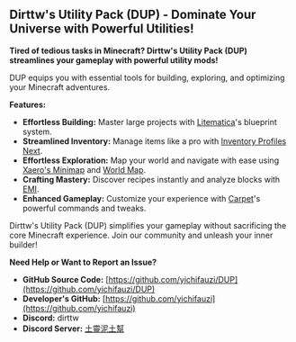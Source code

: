 ## Dirttw's Utility Pack (DUP) - Dominate Your Universe with Powerful Utilities!

**Tired of tedious tasks in Minecraft? Dirttw's Utility Pack (DUP) streamlines your gameplay with powerful utility mods!**

DUP equips you with essential tools for building, exploring, and optimizing your Minecraft adventures. 

**Features:**

* **Effortless Building:** Master large projects with [Litematica](https://modrinth.com/mod/litematica)'s blueprint system.
* **Streamlined Inventory:** Manage items like a pro with [Inventory Profiles Next](https://modrinth.com/mod/inventory-profiles-next).
* **Effortless Exploration:** Map your world and navigate with ease using [Xaero's Minimap](https://modrinth.com/mod/xaeros-minimap) and [World Map](https://modrinth.com/mod/xaeros-world-map).
* **Crafting Mastery:** Discover recipes instantly and analyze blocks with [EMI](https://modrinth.com/mod/emi).
* **Enhanced Gameplay:** Customize your experience with [Carpet](https://modrinth.com/mod/carpet)'s powerful commands and tweaks. 

Dirttw's Utility Pack (DUP) simplifies your gameplay without sacrificing the core Minecraft experience. Join our community and unleash your inner builder!

**Need Help or Want to Report an Issue?**

* **GitHub Source Code:** [https://github.com/yichifauzi/DUP](https://github.com/yichifauzi/DUP) 
* **Developer's GitHub:** [https://github.com/yichifauzi](https://github.com/yichifauzi) 
* **Discord:** dirttw
* **Discord Server:** [土靈泥土幫](https://discord.gg/eS6ZgXcfAV) 
